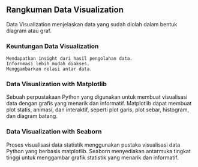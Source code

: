 ## Rangkuman Data Visualization

Data Visualization menjelaskan data yang sudah diolah dalam bentuk diagram atau graf.

### Keuntungan Data Visualization  
    Mendapatkan insight dari hasil pengolahan data.
    Infornmasi lebih mudah diakses.
    Menggambarkan relasi antar data.

### Data Visualization with Matplotlib
Sebuah perpustakaan Python yang digunakan untuk membuat visualisasi data dengan grafis yang menarik dan informatif. Matplotlib dapat membuat plot statis, animasi, dan interaktif, seperti plot garis, plot sebar, histogram, dan diagram batang.

### Data Visualization with Seaborn
Proses visualisasi data statistik menggunakan pustaka visualisasi data Python yang berbasis matplotlib. Seaborn menyediakan antarmuka tingkat tinggi untuk menggambar grafik statistik yang menarik dan informatif. 
